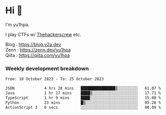 # Hi 👋

I'm yu1hpa.

I play CTFs w/ [Thehackerscrew](https://www.thehackerscrew.team/) etc.

Blog : https://blog.y2a.dev  
Zenn : https://zenn.dev/yu1hpa  
Qiita : https://qiita.com/yu1hpa  

### Weekly development breakdown

<!--START_SECTION:waka-->

```txt
From: 18 October 2023 - To: 25 October 2023

JSON             4 hrs 28 mins   ███████████████▒░░░░░░░░░   61.07 %
Java             1 hr 17 mins    ████▒░░░░░░░░░░░░░░░░░░░░   17.71 %
TypeScript       1 hr 9 mins     ████░░░░░░░░░░░░░░░░░░░░░   15.80 %
Python           23 mins         █▒░░░░░░░░░░░░░░░░░░░░░░░   05.28 %
ActionScript 3   0 secs          ░░░░░░░░░░░░░░░░░░░░░░░░░   00.09 %
```

<!--END_SECTION:waka-->

